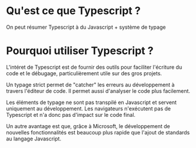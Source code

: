 # Qu'est ce que Typescript ?

On peut résumer Typescript à du Javascript + système de typage

# Pourquoi utiliser Typescript ?

L'intéret de Typescript est de fournir des outils pour faciliter l'écriture du code et le débugage, particulièrement utile sur des gros projets. 

Un typage strict permet de "catcher" les erreurs au développement à travers l'éditeur de code. Il permet aussi d'analyser le code plus facilement.

Les éléments de typage ne sont pas transpilé en Javascript et servent uniquement au développement. Les navigateurs n'exécutent pas de Typescript et n'a donc pas d'impact sur le code final.

Un autre avantage est que, grâce à Microsoft, le développement de nouvelles fonctionnalités est beaucoup plus rapide que l'ajout de standards au langage Javascript.
